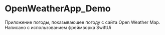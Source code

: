 # OpenWeatherApp_Demo
Приложение погоды, показывающее погоду с сайта Open Weather Map.
Написано c использованием фреймворка SwiftUi

